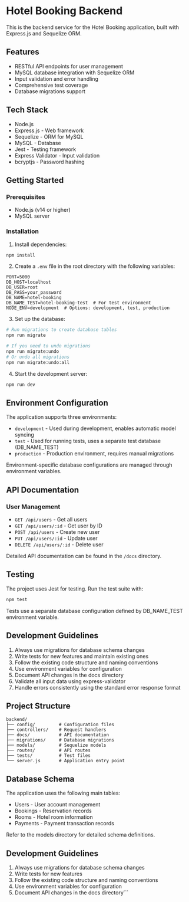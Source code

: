 # Hotel Booking Backend

This is the backend service for the Hotel Booking application, built with Express.js and Sequelize ORM.

## Features

- RESTful API endpoints for user management
- MySQL database integration with Sequelize ORM
- Input validation and error handling
- Comprehensive test coverage
- Database migrations support

## Tech Stack

- Node.js
- Express.js - Web framework
- Sequelize - ORM for MySQL
- MySQL - Database
- Jest - Testing framework
- Express Validator - Input validation
- bcryptjs - Password hashing

## Getting Started

### Prerequisites

- Node.js (v14 or higher)
- MySQL server

### Installation

1. Install dependencies:
```bash
npm install
```

2. Create a `.env` file in the root directory with the following variables:
```env
PORT=5000
DB_HOST=localhost
DB_USER=root
DB_PASS=your_password
DB_NAME=hotel-booking
DB_NAME_TEST=hotel-booking-test  # For test environment
NODE_ENV=development  # Options: development, test, production
```

3. Set up the database:
```bash
# Run migrations to create database tables
npm run migrate

# If you need to undo migrations
npm run migrate:undo
# Or undo all migrations
npm run migrate:undo:all
```

4. Start the development server:
```bash
npm run dev
```

## Environment Configuration

The application supports three environments:

- `development` - Used during development, enables automatic model syncing
- `test` - Used for running tests, uses a separate test database (DB_NAME_TEST)
- `production` - Production environment, requires manual migrations

Environment-specific database configurations are managed through environment variables.

## API Documentation

### User Management

- `GET /api/users` - Get all users
- `GET /api/users/:id` - Get user by ID
- `POST /api/users` - Create new user
- `PUT /api/users/:id` - Update user
- `DELETE /api/users/:id` - Delete user

Detailed API documentation can be found in the `/docs` directory.

## Testing

The project uses Jest for testing. Run the test suite with:

```bash
npm test
```

Tests use a separate database configuration defined by DB_NAME_TEST environment variable.

## Development Guidelines

1. Always use migrations for database schema changes
2. Write tests for new features and maintain existing ones
3. Follow the existing code structure and naming conventions
4. Use environment variables for configuration
5. Document API changes in the docs directory
6. Validate all input data using express-validator
7. Handle errors consistently using the standard error response format

## Project Structure

```
backend/
├── config/         # Configuration files
├── controllers/    # Request handlers
├── docs/           # API documentation
├── migrations/     # Database migrations
├── models/         # Sequelize models
├── routes/         # API routes
├── tests/          # Test files
└── server.js       # Application entry point
```

## Database Schema

The application uses the following main tables:

- Users - User account management
- Bookings - Reservation records
- Rooms - Hotel room information
- Payments - Payment transaction records

Refer to the models directory for detailed schema definitions.

## Development Guidelines

1. Always use migrations for database schema changes
2. Write tests for new features
3. Follow the existing code structure and naming conventions
4. Use environment variables for configuration
5. Document API changes in the docs directory```